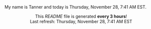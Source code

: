 My name is Tanner and today is Thursday, November 28, 7:41 AM EST.

<p align="center">This <i>README</i> file is generated <b>every 3 hours</b>!</br>Last refresh: Thursday, November 28, 7:41 AM EST<br /></p>
